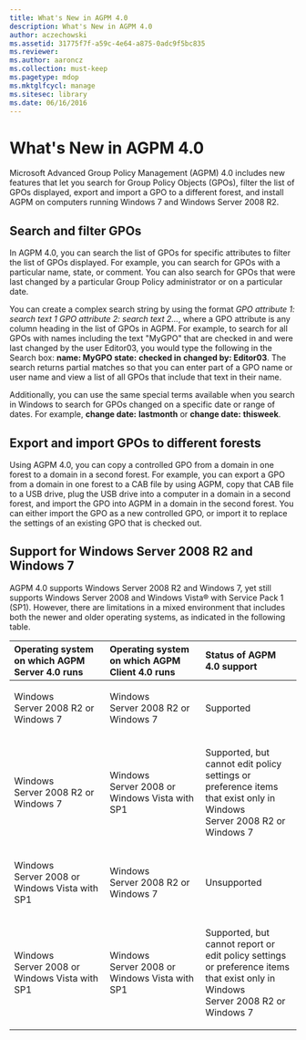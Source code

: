 ```yaml
---
title: What's New in AGPM 4.0
description: What's New in AGPM 4.0
author: aczechowski
ms.assetid: 31775f7f-a59c-4e64-a875-0adc9f5bc835
ms.reviewer:
ms.author: aaroncz
ms.collection: must-keep
ms.pagetype: mdop
ms.mktglfcycl: manage
ms.sitesec: library
ms.date: 06/16/2016
---
```



# What's New in AGPM 4.0


Microsoft Advanced Group Policy Management (AGPM) 4.0 includes new features that let you search for Group Policy Objects (GPOs), filter the list of GPOs displayed, export and import a GPO to a different forest, and install AGPM on computers running Windows 7 and Windows Server 2008 R2.

## Search and filter GPOs


In AGPM 4.0, you can search the list of GPOs for specific attributes to filter the list of GPOs displayed. For example, you can search for GPOs with a particular name, state, or comment. You can also search for GPOs that were last changed by a particular Group Policy administrator or on a particular date.

You can create a complex search string by using the format *GPO attribute 1: search text 1 GPO attribute 2: search text 2…*, where a GPO attribute is any column heading in the list of GPOs in AGPM. For example, to search for all GPOs with names including the text "MyGPO" that are checked in and were last changed by the user Editor03, you would type the following in the Search box: **name: MyGPO state:** **checked in** **changed by: Editor03**. The search returns partial matches so that you can enter part of a GPO name or user name and view a list of all GPOs that include that text in their name.

Additionally, you can use the same special terms available when you search in Windows to search for GPOs changed on a specific date or range of dates. For example, **change date:** **lastmonth** or **change date:** **thisweek**.

## Export and import GPOs to different forests


Using AGPM 4.0, you can copy a controlled GPO from a domain in one forest to a domain in a second forest. For example, you can export a GPO from a domain in one forest to a CAB file by using AGPM, copy that CAB file to a USB drive, plug the USB drive into a computer in a domain in a second forest, and import the GPO into AGPM in a domain in the second forest. You can either import the GPO as a new controlled GPO, or import it to replace the settings of an existing GPO that is checked out.

## Support for Windows Server 2008 R2 and Windows 7


AGPM 4.0 supports Windows Server 2008 R2 and Windows 7, yet still supports Windows Server 2008 and Windows Vista® with Service Pack 1 (SP1). However, there are limitations in a mixed environment that includes both the newer and older operating systems, as indicated in the following table.

<table>
<colgroup>
<col width="33%" />
<col width="33%" />
<col width="33%" />
</colgroup>
<thead>
<tr class="header">
<th align="left">Operating system on which AGPM Server 4.0 runs</th>
<th align="left">Operating system on which AGPM Client 4.0 runs</th>
<th align="left">Status of AGPM 4.0 support</th>
</tr>
</thead>
<tbody>
<tr class="odd">
<td align="left"><p>Windows Server 2008 R2 or Windows 7</p></td>
<td align="left"><p>Windows Server 2008 R2 or Windows 7</p></td>
<td align="left"><p>Supported</p></td>
</tr>
<tr class="even">
<td align="left"><p>Windows Server 2008 R2 or Windows 7</p></td>
<td align="left"><p>Windows Server 2008 or Windows Vista with SP1</p></td>
<td align="left"><p>Supported, but cannot edit policy settings or preference items that exist only in Windows Server 2008 R2 or Windows 7</p></td>
</tr>
<tr class="odd">
<td align="left"><p>Windows Server 2008 or Windows Vista with SP1</p></td>
<td align="left"><p>Windows Server 2008 R2 or Windows 7</p></td>
<td align="left"><p>Unsupported</p></td>
</tr>
<tr class="even">
<td align="left"><p>Windows Server 2008 or Windows Vista with SP1</p></td>
<td align="left"><p>Windows Server 2008 or Windows Vista with SP1</p></td>
<td align="left"><p>Supported, but cannot report or edit policy settings or preference items that exist only in Windows Server 2008 R2 or Windows 7</p></td>
</tr>
</tbody>
</table>

 

 

 





